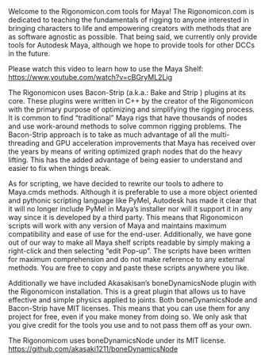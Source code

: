 Welcome to the Rigonomicon.com tools for Maya!
The Rigonomicon.com is dedicated to teaching the fundamentals of rigging to anyone interested in bringing characters to life and empowering creators with methods that are as software agnostic as possible. That being said, we currently only provide tools for Autodesk Maya, although we hope to provide tools for other DCCs in the future.

Please watch this video to learn how to use the Maya Shelf:
https://www.youtube.com/watch?v=cBGryML2Lig

The Rigonomicon uses Bacon-Strip (a.k.a.: Bake and Strip ) plugins at its core. These plugins were written in C++ by the creator of the Rigonomicon with the primary purpose of optimizing and simplifying the rigging process. It is common to find “traditional” Maya rigs that have thousands of nodes and use work-around methods to solve common rigging problems. The Bacon-Strip approach is to take as much advantage of all the multi-threading and GPU acceleration improvements that Maya has received over the years by means of writing optimized graph nodes that do the heavy lifting. This has the added advantage of being easier to understand and easier to fix when things break.

As for scripting, we have decided to rewrite our tools to adhere to Maya.cmds methods. Although it is preferable to use a more object oriented and pythonic scripting language like PyMel, Autodesk has made it clear that it will no longer include PyMel in Maya’s installer nor will it support it in any way since it is developed by a third party. This means that Rigonomicon scripts will work with any version of Maya and maintains maximum compatibility and ease of use for the end-user. Additionally, we have gone out of our way to make all Maya shelf scripts readable by simply making a right-click and then selecting “edit Pop-up”. The scripts have been written for maximum comprehension and do not make reference to any external methods. You are free to copy and paste these scripts anywhere you like.

Additionally we have included Akasakisan’s boneDynamicsNode plugin with the Rigonomicon installation. This is a great plugin that allows us to have effective and simple physics applied to joints. Both boneDynamicsNode and Bacon-Strip have MIT licenses. This means that you can use them for any project for free, even if you make money from doing so. We only ask that you give credit for the tools you use and to not pass them off as your own.

The Rigonomicom uses boneDynamicsNode under its MIT license.
https://github.com/akasaki1211/boneDynamicsNode
